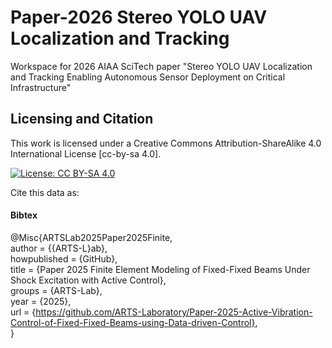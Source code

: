 # Paper-2026 Stereo YOLO UAV Localization and Tracking
Workspace for 2026 AIAA SciTech paper "Stereo YOLO UAV Localization and Tracking Enabling Autonomous Sensor Deployment on Critical Infrastructure"




## Licensing and Citation

This work is licensed under a Creative Commons Attribution-ShareAlike 4.0 International License [cc-by-sa 4.0].

[![License: CC BY-SA 4.0](https://img.shields.io/badge/License-CC_BY--SA_4.0-lightgrey.svg)](https://creativecommons.org/licenses/by-sa/4.0/)


Cite this data as: 

#### Bibtex

@Misc{ARTSLab2025Paper2025Finite,    
  author = {{ARTS-L}ab},  
  howpublished = {GitHub},  
  title  = {Paper 2025 Finite Element Modeling of Fixed-Fixed Beams Under Shock Excitation with Active Control},  
  groups = {ARTS-Lab},    
  year = {2025},   
  url    = {https://github.com/ARTS-Laboratory/Paper-2025-Active-Vibration-Control-of-Fixed-Fixed-Beams-using-Data-driven-Control},   
}




